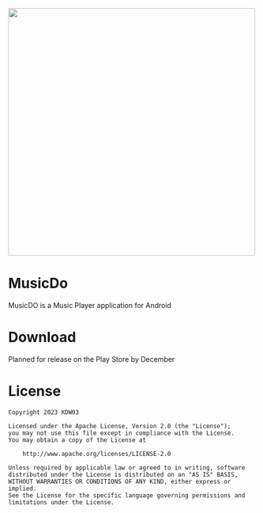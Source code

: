 <img src="https://github.com/KDW03/MusicDo/assets/109224863/00e93e5a-e66d-459f-b44c-cf06334e74c1" width="500" height="500">


# MusicDo
MusicDO is a Music Player application for Android

# Download
Planned for release on the Play Store by December

# License

```
Copyright 2023 KDW03

Licensed under the Apache License, Version 2.0 (the "License");
you may not use this file except in compliance with the License.
You may obtain a copy of the License at

    http://www.apache.org/licenses/LICENSE-2.0

Unless required by applicable law or agreed to in writing, software
distributed under the License is distributed on an "AS IS" BASIS,
WITHOUT WARRANTIES OR CONDITIONS OF ANY KIND, either express or implied.
See the License for the specific language governing permissions and
limitations under the License.
```
